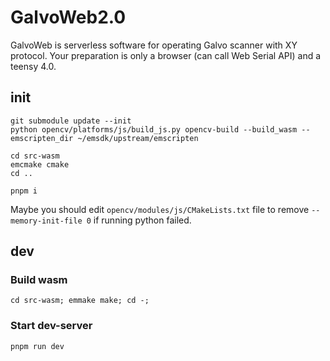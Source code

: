# GalvoWeb2.0

GalvoWeb is serverless software for operating Galvo scanner with XY protocol.
Your preparation is only a browser (can call Web Serial API) and a teensy 4.0.

## init

```
git submodule update --init
python opencv/platforms/js/build_js.py opencv-build --build_wasm --emscripten_dir ~/emsdk/upstream/emscripten

cd src-wasm
emcmake cmake
cd ..

pnpm i
```

Maybe you should edit `opencv/modules/js/CMakeLists.txt` file to remove `--memory-init-file 0` if running python failed.

## dev

### Build wasm

```
cd src-wasm; emmake make; cd -;
```

### Start dev-server

```
pnpm run dev
```
